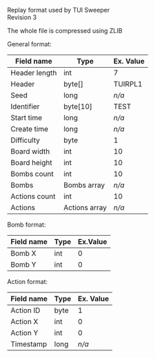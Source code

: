 Replay format used by TUI Sweeper  
Revision 3

The whole file is compressed using ZLIB

General format:

| Field name    | Type          | Ex. Value |
|---------------|---------------|-----------|
| Header length | int           | 7         |
| Header        | byte\[\]      | TUIRPL1   |
| Seed          | long          | *n/a*     |
| Identifier    | byte\[10\]    | TEST      |
| Start time    | long          | *n/a*     |
| Create time   | long          | *n/a*     |
| Difficulty    | byte          | 1         |
| Board width   | int           | 10        |
| Board height  | int           | 10        |
| Bombs count   | int           | 10        |
| Bombs         | Bombs array   | *n/a*     |
| Actions count | int           | 10        |
| Actions       | Actions array | *n/a*     |

Bomb format:

| Field name | Type | Ex.Value |
|------------|------|----------|
| Bomb X     | int  | 0        |
| Bomb Y     | int  | 0        |

Action format:

| Field name | Type | Ex. Value |
|------------|------|-----------|
| Action ID  | byte | 1         |
| Action X   | int  | 0         |
| Action Y   | int  | 0         |
| Timestamp  | long | *n/a*     |
